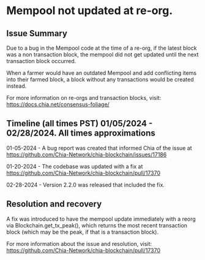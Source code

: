# Mempool not updated at re-org.

## Issue Summary

Due to a bug in the Mempool code at the time of a re-org, if the latest block was a non transaction block, the mempool did not get updated until the next transaction block occurred.

When a farmer would have an outdated Mempool and add conflicting items into their farmed block, a block without any transactions would be created instead.

For more information on re-orgs and transaction blocks, visit:
https://docs.chia.net/consensus-foliage/


## Timeline (all times PST) 01/05/2024 - 02/28/2024. All times approximations

01-05-2024 - A bug report was created that informed Chia of the issue at https://github.com/Chia-Network/chia-blockchain/issues/17186

01-20-2024 - The codebase was updated with a fix at https://github.com/Chia-Network/chia-blockchain/pull/17370

02-28-2024 - Version 2.2.0 was released that included the fix. 


## Resolution and recovery

A fix was introduced to have the mempool update immediately with a reorg via Blockchain.get_tx_peak(), which returns the most recent transaction block (which may be the peak, if that is a transaction block).

For more information about the issue and resolution, visit:
https://github.com/Chia-Network/chia-blockchain/pull/17370
